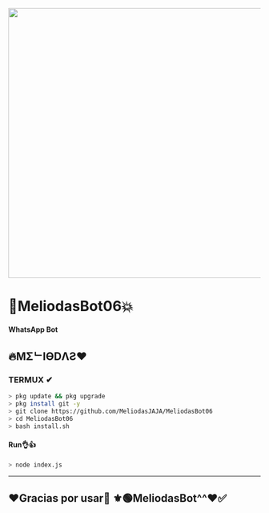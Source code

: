 <p align="center">
<img src="https://3rdworldgeeks.files.wordpress.com/2020/10/uzaki-chan.gif" width="539" height="539"/>
</p>

# 🖤MeliodasBot06💥

#### WhatsApp Bot

## 🔥MΣᄂIӨDΛƧ❤


### TERMUX ✔
```bash
> pkg update && pkg upgrade
> pkg install git -y
> git clone https://github.com/MeliodasJAJA/MeliodasBot06
> cd MeliodasBot06
> bash install.sh 
```
#### Run👌👍
```bash
> node index.js
```

---------
## ❤Gracias por usar🖤 ⚜🟢MeliodasBot^^❤✅

